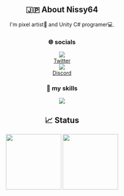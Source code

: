 <head>
  <link rel="stylesheet" type="text/css" href="style.css">
</head>

<body>
  <h2 align="center">🇯🇵 About Nissy64</h2>

  <div align="center">
    I'm pixel artist🎨 and Unity C# programer💻.
  </div>


  <h3 align="center"> 🌐 socials</h3>

  <!-- Twitter -->
  <div align="center">
    <img src="https://skillicons.dev/icons?i=twitter">
  </div>
  <div align="center">
    <a href="https://twitter.com/Nissy64_">Twitter</a>
  </div>

  <!-- Discord -->
  <div align="center">
    <img src="https://skillicons.dev/icons?i=discord">
  </div>
  <div align="center">
    <a href="https://discord.gg/Amw22HMQ4s">Discord</a>
  </div>


  <h3 align="center"> 🌱 my skills</h3>

  <div align="center">
    <img src="https://skillicons.dev/icons?i=git,github,unity,cs,vscode&theme=dark">
  </div>


  <h2 align="center">📈 Status</h2>

  <div align="center">
    <img height="150px" src="https://github-readme-stats.vercel.app/api?username=Nissy64&show_icons=true&bg_color=45,cc208e,6713d2&title_color=ffffff&text_color=ffffff&icon_color=ffffff&border_radius=10">
    <img height="150px" src="https://github-readme-stats.vercel.app/api/top-langs/?username=Nissy64&langs_count=3&hide=mathematica&layout=compact&bg_color=45,cc208e,6713d2&title_color=ffffff&text_color=ffffff&icon_color=ffffff&border_radius=5.75">
  </div>
</body>
